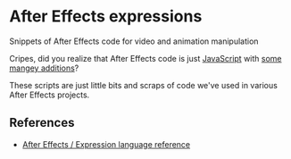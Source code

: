 # After Effects expressions

Snippets of After Effects code for video and animation manipulation

Cripes, did you realize that After Effects code is just [JavaScript](http://en.wikipedia.org/wiki/ECMAScript) with [some mangey additions](http://help.adobe.com/en_US/aftereffects/cs/using/WS3878526689cb91655866c1103906c6dea-7a0ca.html)?

These scripts are just little bits and scraps of code we've used in various After Effects projects.

## References
* [After Effects / Expression language reference](http://help.adobe.com/en_US/aftereffects/cs/using/WS3878526689cb91655866c1103906c6dea-7a0ca.html)
